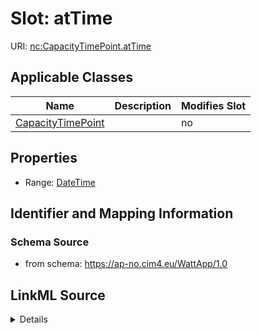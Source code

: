 # Slot: atTime

URI: [nc:CapacityTimePoint.atTime](https://cim4.eu/ns/nc#CapacityTimePoint.atTime)



<!-- no inheritance hierarchy -->




## Applicable Classes

| Name | Description | Modifies Slot |
| --- | --- | --- |
[CapacityTimePoint](CapacityTimePoint.md) |  |  no  |







## Properties

* Range: [DateTime](DateTime.md)





## Identifier and Mapping Information







### Schema Source


* from schema: https://ap-no.cim4.eu/WattApp/1.0




## LinkML Source

<details>
```yaml
name: atTime
description: ''
from_schema: https://ap-no.cim4.eu/WattApp/1.0
slot_uri: nc:CapacityTimePoint.atTime
alias: atTime
owner: CapacityTimePoint
domain_of:
- CapacityTimePoint
range: DateTime
minimum_cardinality: 0
maximum_cardinality: 1

```
</details>